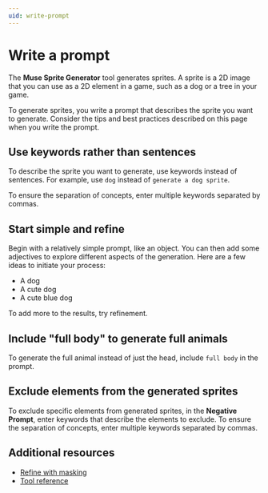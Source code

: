 ```yaml
---
uid: write-prompt
---
```


# Write a prompt

The **Muse Sprite Generator** tool generates sprites. A sprite is a 2D image that you can use as a 2D element in a game, such as a dog or a tree in your game.

To generate sprites, you write a prompt that describes the sprite you want to generate. Consider the tips and best practices described on this page when you write the prompt.

## Use keywords rather than sentences

To describe the sprite you want to generate, use keywords instead of sentences. For example, use `dog` instead of `generate a dog sprite`.

To ensure the separation of concepts, enter multiple keywords separated by commas.
## Start simple and refine

Begin with a relatively simple prompt, like an object. You can then add some adjectives to explore different aspects of the generation. Here are a few ideas to initiate your process:

- A dog
- A cute dog
- A cute blue dog

To add more to the results, try refinement.

## Include "full body" to generate full animals

To generate the full animal instead of just the head, include `full body` in the prompt.

## Exclude elements from the generated sprites

To exclude specific elements from generated sprites, in the **Negative Prompt**, enter keywords that describe the elements to exclude. To ensure the separation of concepts, enter multiple keywords separated by commas.

## Additional resources

* [Refine with masking](xref:refine)
* [Tool reference](xref:reference)